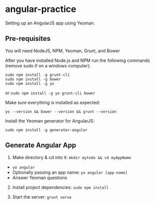 angular-practice
================

Setting up an AngularJS app using Yeoman.

## Pre-requisites

You will need NodeJS, NPM, Yeoman, Grunt, and Bower

After you have installed Node.js and NPM run the following commands (remove sudo if on a windows computer):
```
sudo npm install -g grunt-cli
sudo npm install -g bower
sudo npm install -g yo
```
or `sudo npm install -g yo grunt-cli bower`

Make sure everything is installed as expected:
```
yo --version && bower --version && grunt --version
```
Install the Yeoman generator for AngularJS:
```
sudo npm install -g generator-angular
```
## Generate Angular App

1. Make directory & cd into it: `mkdir mytodo && cd myAppName`
  * `yo angular`
  * Optionally passing an app name: `yo angular [app-name]`
  * Answer Yeoman questions 

2. Install project dependencies: 
    `sudo npm install`

3. Start the server:
    `grunt serve`
